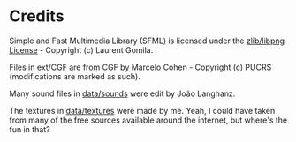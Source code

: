 # Credits

Simple and Fast Multimedia Library (SFML) is licensed under the [zlib/libpng License](https://opensource.org/licenses/Zlib) - 
Copyright (c) Laurent Gomila.

Files in [ext/CGF](../ext/CGF) are from CGF by Marcelo Cohen - 
Copyright (c) PUCRS (modifications are marked as such).

Many sound files in [data/sounds](../data/sounds) were edit by João Langhanz.

The textures in [data/textures](../data/textures) were made by me. Yeah, I could have taken from many of the free sources available 
around the internet, but where's the fun in that?
